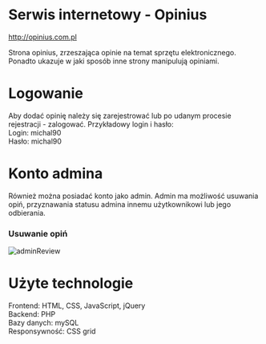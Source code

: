 # Serwis internetowy - Opinius

http://opinius.com.pl

Strona opinius, zrzeszająca opinie na temat sprzętu elektronicznego. Ponadto ukazuje w jaki sposób inne strony manipulują opiniami.

# Logowanie

Aby dodać opinię należy się zarejestrować lub po udanym procesie rejestracji - zalogować.
Przykładowy login i hasło:<br>
Login: michal90 <br>
Hasło: michal90

# Konto admina

Również można posiadać konto jako admin. Admin ma możliwość usuwania opiń, przyznawania statusu admina innemu użytkownikowi lub jego odbierania.
<br>
### Usuwanie opiń
![adminReview](https://user-images.githubusercontent.com/47980159/55991350-5c0c0c80-5caa-11e9-8b3f-b76df1ff2cd5.jpg)


# Użyte technologie

Frontend: HTML, CSS, JavaScript, jQuery <br>
Backend: PHP <br>
Bazy danych: mySQL <br>
Responsywność: CSS grid

